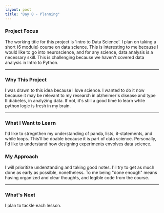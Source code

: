 ```yaml
---
layout: post
title: "Day 0 - Planning"
---
```


### Project Focus

The working title for this project is 'Intro to Data Science'. I plan on taking a short (6 module) course on data science. This is interesting to me because I would like to go into neuroscience, and for any science, data analysis is a necessary skill. This is challenging because we haven't covered data analysis in Intro to Python.

---

### Why This Project 

I was drawn to this idea because I love science. I wanted to do it now because it may be relevant to my research in alzheimer's disease and type II diabetes, in analyzing data. If not, it's still a good time to learn while python logic is fresh in my brain.

---

### What I Want to Learn

I'd like to stregnthen my understanding of panda, lists, it-statements, and while loops. This'll be doable because it is part of data science. Personally, I'd like to understand how designing experiments envolves data science.



### My Approach 

I will prioritize understanding and taking good notes. I'll try to get as much done as early as possible, nonetheless. To me being "done enough" means having organized and clear thoughts, and legible code from the course.

---

### What's Next

I plan to tackle each lesson.
